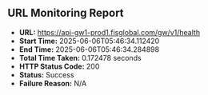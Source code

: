 ## URL Monitoring Report

- **URL:** https://api-gw1-prod1.fisglobal.com/gw/v1/health
- **Start Time:** 2025-06-06T05:46:34.112420
- **End Time:** 2025-06-06T05:46:34.284898
- **Total Time Taken:** 0.172478 seconds
- **HTTP Status Code:** 200
- **Status:** Success
- **Failure Reason:** N/A
